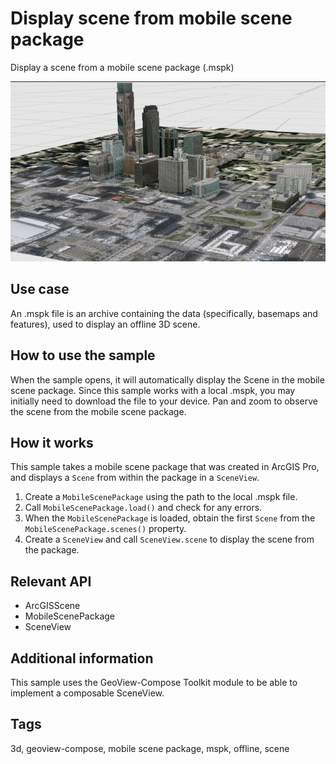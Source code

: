 # Display scene from mobile scene package

Display a scene from a mobile scene package (.mspk)

![Image of display scene from mobile scene package](display-scene-from-mobile-scene-package.png)

## Use case

An .mspk file is an archive containing the data (specifically, basemaps and features), used to display an offline 3D scene.

## How to use the sample

When the sample opens, it will automatically display the Scene in the mobile scene package. Since this sample works with a local .mspk, you may initially need to download the file to your device. Pan and zoom to observe the scene from the mobile scene package.

## How it works

This sample takes a mobile scene package that was created in ArcGIS Pro, and displays a `Scene` from within the package in a `SceneView`.

1. Create a `MobileScenePackage` using the path to the local .mspk file.
2. Call `MobileScenePackage.load()` and check for any errors.
3. When the `MobileScenePackage` is loaded, obtain the first `Scene` from the `MobileScenePackage.scenes()` property.
4. Create a `SceneView` and call `SceneView.scene` to display the scene from the package.

## Relevant API

* ArcGISScene
* MobileScenePackage
* SceneView

## Additional information

This sample uses the GeoView-Compose Toolkit module to be able to implement a composable SceneView.

## Tags

3d, geoview-compose, mobile scene package, mspk, offline, scene

